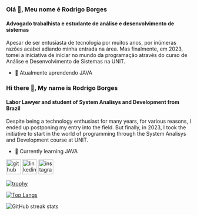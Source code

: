 ### Olá 👋, Meu nome é Rodrigo Borges
#### Advogado trabalhista e estudante de análise e desenvolvimento de sistemas

Apesar de ser entusiasta de tecnologia por muitos anos, por inúmeras razões acabei adiando minha entrada na área. 
Mas finalmente, em 2023, tomei a iniciativa de iniciar no mundo da programação através do curso de Análise e Desenvolvimento de Sistemas na UNIT.

- 🌱 Atualmente aprendendo JAVA 



### Hi there 👋, My name is Rodrigo Borges
#### Labor Lawyer and student of System Analisys and Development from Brazil

Despite being a technology enthusiast for many years, for various reasons, I ended up postponing my entry into the field.
But finally, in 2023, I took the initiative to start in the world of programming through the System Analisys and Development course at UNIT.

- 🌱 Currently learning JAVA

[<img src='https://cdn.jsdelivr.net/npm/simple-icons@3.0.1/icons/github.svg' alt='github' height='40'>](https://github.com/Ro-Borges)  [<img src='https://cdn.jsdelivr.net/npm/simple-icons@3.0.1/icons/linkedin.svg' alt='linkedin' height='40'>](https://www.linkedin.com/in/rodrigoborgesfreitas//)  [<img src='https://cdn.jsdelivr.net/npm/simple-icons@3.0.1/icons/instagram.svg' alt='instagram' height='40'>](https://www.instagram.com/ro_borges_/)  

[![trophy](https://github-profile-trophy.vercel.app/?username=Ro-Borges)](https://github.com/ryo-ma/github-profile-trophy)

[![Top Langs](https://github-readme-stats.vercel.app/api/top-langs/?username=Ro-Borges)](https://github.com/anuraghazra/github-readme-stats)

![GitHub streak stats](https://streak-stats.demolab.com/?user=Ro-Borges)  


